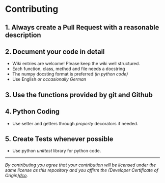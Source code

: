 # Contributing

## 1. Always create a Pull Request with a reasonable description

## 2. Document your code in detail
 - Wiki entries are welcome! Please keep the wiki well structured.
 - Each function, class, method and file needs a docstring
 - The numpy docsting format is preferred *(in python code)*
 - Use English *or occasionally German*

## 3. Use the functions provided by git and Github

## 4. Python Coding

 - Use setter and getters through *property* decorators if needed.
 <!-- - wrap UI text using pyqt's translate function [Localisation](https://doc.bccnsoft.com/docs/PyQt5/i18n.html) -->

 ## 5. Create Tests whenever possible
 - Use python *unittest* library for python code.


***
*By contributing you agree that your contribution will be licensed under the same license as this repository and you affirm the (Developer Certificate of Origin)[dco].*

[dco]: https://developercertificate.org/

